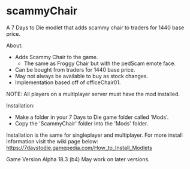 # scammyChair
A 7 Days to Die modlet that adds scammy chair to traders for 1440 base price.

About:
- Adds Scammy Chair to the game.
  - The same as Froggy Chair but with the pedScam emote face.
- Can be bought from traders for 1440 base price.
- May not always be available to buy as stock changes.
- Implementation based off of officeChair01.

NOTE: All players on a multiplayer server must have the mod installed.

Installation:
- Make a folder in your 7 Days to Die game folder called 'Mods'.
- Copy the 'ScammyChair' folder into the 'Mods' folder.

Installation is the same for singleplayer and multiplayer. For more install information visit the wiki page below:
https://7daystodie.gamepedia.com/How_to_Install_Modlets

Game Version Alpha 18.3 (b4)
May work on later versions.
